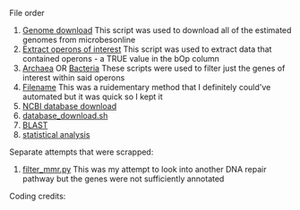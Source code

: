 File order
1) [Genome download](microbesonline.sh) This script was used to download all of the estimated genomes from microbesonline
2) [Extract operons of interest](extract.py) This script was used to extract data that contained operons - a TRUE value in the bOp column
3) [Archaea](filter_hr_archaea.py) OR [Bacteria](filter_hr_bacteria.py) These scripts were used to filter just the genes of interest within said operons
4) [Filename](filenamegrep.sh) This was a ruidementary method that I definitely could've automated but it was quick so I kept it
5) [NCBI database download](ncbi_datasets.sh)
6) [database_download.sh](database_download.sh)
7) [BLAST](BLAST.py)
8) [statistical analysis](Fisher.R)

Separate attempts that were scrapped:
1) [filter_mmr.py](filter_mmr.py) This was my attempt to look into another DNA repair pathway but the genes were not sufficiently annotated

Coding credits:


